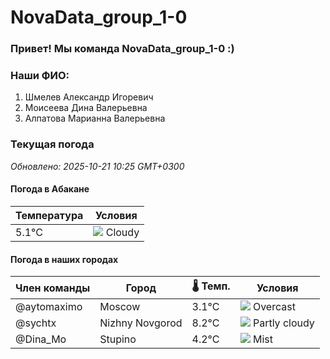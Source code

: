 # NovaData_group_1-0
### Привет! Мы команда NovaData_group_1-0 :)

### Наши ФИО:
1. Шмелев Александр Игоревич
2. Моисеева Дина Валерьевна
3. Алпатова Марианна Валерьевна

### Текущая погода
<!-- WEATHER:START -->
_Обновлено: 2025-10-21 10:25 GMT+0300_

#### Погода в Абакане

| Температура | Условия |
|-------------|----------|
| 5.1°C     | ![](https://cdn.weatherapi.com/weather/64x64/day/119.png) Cloudy |

#### Погода в наших городах

| Член команды  | Город               | 🌡️ Темп.  | Условия          |
|---------------|---------------------|-----------|--------------------|
| @aytomaximo    | Moscow              |    3.1°C | ![](https://cdn.weatherapi.com/weather/64x64/day/122.png) Overcast     |
| @sychtx        | Nizhny Novgorod     |    8.2°C | ![](https://cdn.weatherapi.com/weather/64x64/day/116.png) Partly cloudy |
| @Dina_Mo       | Stupino             |    4.2°C | ![](https://cdn.weatherapi.com/weather/64x64/day/143.png) Mist         |

<!-- WEATHER:END -->
